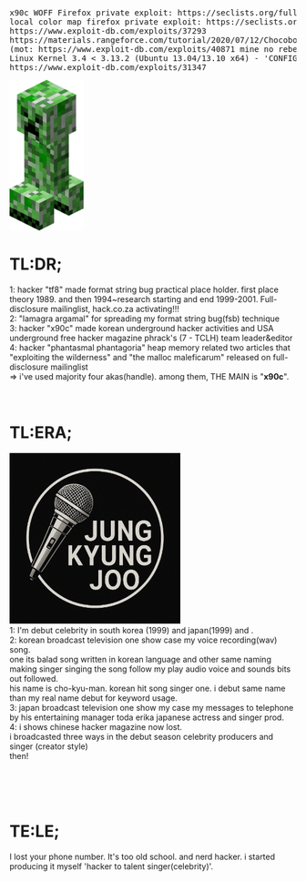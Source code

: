 <pre>
x90c WOFF Firefox private exploit: https://seclists.org/fulldisclosure/2013/Aug/187
local color map firefox private exploit: https://seclists.org/fulldisclosure/2013/Aug/188
https://www.exploit-db.com/exploits/37293
https://materials.rangeforce.com/tutorial/2020/07/12/Chocobo-Root/ zeroday exploit
(mot: https://www.exploit-db.com/exploits/40871 mine no rebel's)
Linux Kernel 3.4 < 3.13.2 (Ubuntu 13.04/13.10 x64) - 'CONFIG_X86_X32=y' Local Privilege Escalation (3):
https://www.exploit-db.com/exploits/31347
</pre>
<img src="kripertotor.png"><br>
# TL:DR;
1: hacker "tf8" made format string bug practical place holder. first place theory 1989. and then 1994~research starting and end 1999-2001. Full-disclosure mailinglist, hack.co.za activating!!!<br>
2: "lamagra argamal" for spreading my format string bug(fsb) technique<br>
3: hacker "x90c" made korean underground hacker activities and USA underground free hacker magazine phrack's (7 - TCLH) team leader&editor<br>
4: hacker "phantasmal phantagoria" heap memory related two articles that "exploiting the wilderness" and "the malloc maleficarum"  released
on full-disclosure mailinglist<br>
=> i've used majority four akas(handle). among them, THE MAIN is "**x90c**".<br><br><br>
# TL:ERA;
<img src="singer.png" width=300 height=300><br>
1: I'm debut celebrity in south korea (1999) and japan(1999) and .<br>
2: korean broadcast television one show case my voice recording(wav) song. <br>
one its balad song written in korean language and other same naming making singer singing the song follow my play audio voice and sounds bits out followed.<br>
his name is cho-kyu-man. korean hit song singer one. i debut same name than my real name debut for keyword usage.<br>
3: japan broadcast television one show my case my messages to telephone by his entertaining manager toda erika japanese actress and singer prod.<br>
4: i shows chinese hacker magazine now lost.<br>
i broadcasted three ways in the debut season celebrity producers and singer (creator style)<br>
then!<br><br><br><br><br>
# TE:LE;
I lost your phone number.
It's too old school. and nerd hacker. i started producing it myself 'hacker to talent singer(celebrity)'.
